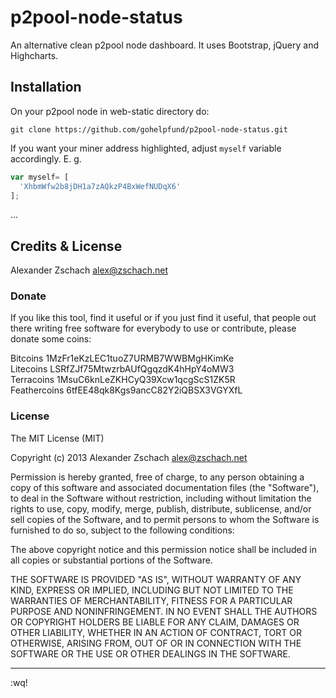 p2pool-node-status
==================

An alternative clean p2pool node dashboard. It uses Bootstrap, jQuery and Highcharts.

## Installation

On your p2pool node in web-static directory do:

```
git clone https://github.com/gohelpfund/p2pool-node-status.git
```

If you want your miner address highlighted, adjust `myself` variable accordingly. E. g.

``` JavaScript
var myself= [
  'XhbmWfw2b8jDH1a7zAQkzP4BxWefNUDqX6'
];
```

…

## Credits & License

Alexander Zschach <alex@zschach.net>

### Donate

If you like this tool, find it useful or if you just find it useful, that people out there writing free software for everybody to use or contribute, please donate some coins:

Bitcoins 1MzFr1eKzLEC1tuoZ7URMB7WWBMgHKimKe   
Litecoins LSRfZJf75MtwzrbAUfQgqzdK4hHpY4oMW3   
Terracoins 1MsuC6knLeZKHCyQ39Xcw1qcgScS1ZK5R   
Feathercoins 6tfEE48qk8Kgs9ancC82Y2iQBSX3VGYXfL

### License

The MIT License (MIT)

Copyright (c) 2013 Alexander Zschach alex@zschach.net

Permission is hereby granted, free of charge, to any person obtaining a copy of this software and associated documentation files (the "Software"), to deal in the Software without restriction, including without limitation the rights to use, copy, modify, merge, publish, distribute, sublicense, and/or sell copies of the Software, and to permit persons to whom the Software is furnished to do so, subject to the following conditions:

The above copyright notice and this permission notice shall be included in all copies or substantial portions of the Software.

THE SOFTWARE IS PROVIDED "AS IS", WITHOUT WARRANTY OF ANY KIND, EXPRESS OR IMPLIED, INCLUDING BUT NOT LIMITED TO THE WARRANTIES OF MERCHANTABILITY, FITNESS FOR A PARTICULAR PURPOSE AND NONINFRINGEMENT. IN NO EVENT SHALL THE AUTHORS OR COPYRIGHT HOLDERS BE LIABLE FOR ANY CLAIM, DAMAGES OR OTHER LIABILITY, WHETHER IN AN ACTION OF CONTRACT, TORT OR OTHERWISE, ARISING FROM, OUT OF OR IN CONNECTION WITH THE SOFTWARE OR THE USE OR OTHER DEALINGS IN THE SOFTWARE.

--------------------------

:wq!

